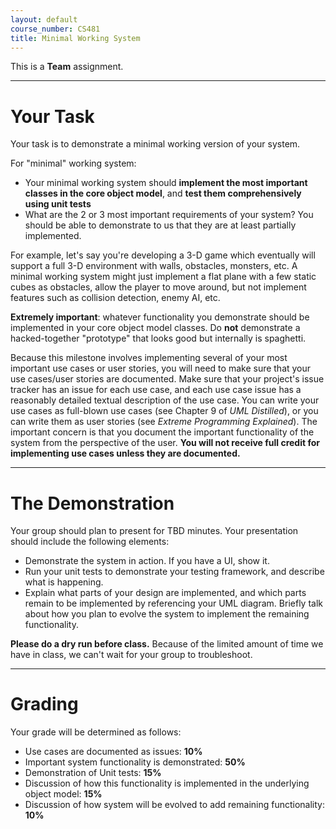 ```yaml
---
layout: default
course_number: CS481
title: Minimal Working System
---
```


This is a **Team** assignment.

--- --- --- --- --- --- --- --- --- --- --- --- --- --- --- --- --- --- --- --- --- --- --- ---



# Your Task


Your task is to demonstrate a minimal working version of your system.

For "minimal" working system:

-   Your minimal working system should **implement the most important classes in the core object model**, and **test them comprehensively using unit tests**
-   What are the 2 or 3 most important requirements of your system? You should be able to demonstrate to us that they are at least partially implemented.

For example, let's say you're developing a 3-D game which eventually will support a full 3-D environment with walls, obstacles, monsters, etc. A minimal working system might just implement a flat plane with a few static cubes as obstacles, allow the player to move around, but not implement features such as collision detection, enemy AI, etc.

**Extremely important**: whatever functionality you demonstrate should be implemented in your core object model classes. Do **not** demonstrate a hacked-together "prototype" that looks good but internally is spaghetti.

Because this milestone involves implementing several of your most important use cases or user stories, you will need to make sure that your use cases/user stories are documented.  Make sure that your project's issue tracker has an issue for each use case, and each use case issue has a reasonably detailed textual description of the use case.  You can write your use cases as full-blown use cases (see Chapter 9 of *UML Distilled*), or you can write them as user stories (see *Extreme Programming Explained*).  The important concern is that you document the important functionality of the system from the perspective of the user.  **You will not receive full credit for implementing use cases unless they are documented.**

--- --- --- --- --- --- --- --- --- --- --- --- --- --- --- --- --- --- --- --- --- --- --- ---



# The Demonstration

Your group should plan to present for TBD minutes. Your presentation should include the following elements:

- Demonstrate the system in action. If you have a UI, show it.
- Run your unit tests to demonstrate your testing framework, and describe what is happening.
- Explain what parts of your design are implemented, and which parts remain to be implemented by referencing your UML diagram. Briefly talk about how you plan to evolve the system to implement the remaining functionality.

**Please do a dry run before class.** Because of the limited amount of time we have in class, we can't wait for your group to troubleshoot.

<!-- **Important**: because of the large number of teams we have this year, we will be splitting the class into two sections, each consisting of three project groups.  One section will present in KEC 118, and the other will present in KEC 119.  We will let you know in advance which room you will present in. -->

--- --- --- --- --- --- --- --- --- --- --- --- --- --- --- --- --- --- --- --- --- --- --- ---



# Grading


Your grade will be determined as follows:

- Use cases are documented as issues: **10%**
- Important system functionality is demonstrated: **50%**
- Demonstration of Unit tests: **15%**
- Discussion of how this functionality is implemented in the underlying object model: **15%**
- Discussion of how system will be evolved to add remaining functionality: **10%**
